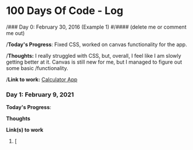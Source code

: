 # 100 Days Of Code - Log

/### Day 0: February 30, 2016 (Example 1)
#/#### (delete me or comment me out)

/**Today's Progress**: Fixed CSS, worked on canvas functionality for the app.

/**Thoughts:** I really struggled with CSS, but, overall, I feel like I am slowly getting better at it. Canvas is still new for me, but I managed to figure out some basic /functionality.

/**Link to work:** [Calculator App](http://www.example.com)


### Day 1: February 9, 2021

**Today's Progress**:

**Thoughts** 

**Link(s) to work**
1. [
